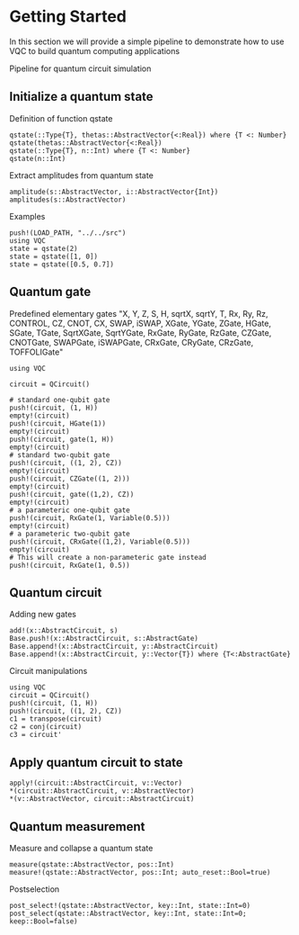 # Getting Started

In this section we will provide a simple pipeline to demonstrate how to
use VQC to build quantum computing applications


Pipeline for quantum circuit simulation

## Initialize a quantum state
Definition of function qstate
```@docs
qstate(::Type{T}, thetas::AbstractVector{<:Real}) where {T <: Number}
qstate(thetas::AbstractVector{<:Real})
qstate(::Type{T}, n::Int) where {T <: Number}
qstate(n::Int) 
```
Extract amplitudes from quantum state
```@docs
amplitude(s::AbstractVector, i::AbstractVector{Int}) 
amplitudes(s::AbstractVector)
```


Examples
```@repl
push!(LOAD_PATH, "../../src")
using VQC
state = qstate(2)
state = qstate([1, 0])
state = qstate([0.5, 0.7])
```


## Quantum gate
Predefined elementary gates "X, Y, Z, S, H, sqrtX, sqrtY, T, Rx, Ry, Rz, CONTROL, CZ, CNOT, CX, SWAP, iSWAP, XGate, YGate, ZGate, HGate, SGate, TGate, SqrtXGate, SqrtYGate, RxGate, RyGate, RzGate, CZGate, CNOTGate, SWAPGate, iSWAPGate, CRxGate, CRyGate, CRzGate, TOFFOLIGate"

```@repl
using VQC

circuit = QCircuit()

# standard one-qubit gate
push!(circuit, (1, H))
empty!(circuit)
push!(circuit, HGate(1))
empty!(circuit)
push!(circuit, gate(1, H))
empty!(circuit)
# standard two-qubit gate
push!(circuit, ((1, 2), CZ))
empty!(circuit)
push!(circuit, CZGate((1, 2)))
empty!(circuit)
push!(circuit, gate((1,2), CZ))
empty!(circuit)
# a parameteric one-qubit gate
push!(circuit, RxGate(1, Variable(0.5)))
empty!(circuit)
# a parameteric two-qubit gate
push!(circuit, CRxGate((1,2), Variable(0.5)))
empty!(circuit)
# This will create a non-parameteric gate instead
push!(circuit, RxGate(1, 0.5))
```

## Quantum circuit
Adding new gates
```@docs
add!(x::AbstractCircuit, s)
Base.push!(x::AbstractCircuit, s::AbstractGate)
Base.append!(x::AbstractCircuit, y::AbstractCircuit)
Base.append!(x::AbstractCircuit, y::Vector{T}) where {T<:AbstractGate}
```

Circuit manipulations
```@repl
using VQC
circuit = QCircuit()
push!(circuit, (1, H))
push!(circuit, ((1, 2), CZ))
c1 = transpose(circuit)
c2 = conj(circuit)
c3 = circuit'
```

## Apply quantum circuit to state
```@docs
apply!(circuit::AbstractCircuit, v::Vector)
*(circuit::AbstractCircuit, v::AbstractVector)
*(v::AbstractVector, circuit::AbstractCircuit)
```

## Quantum measurement
Measure and collapse a quantum state
```@docs
measure(qstate::AbstractVector, pos::Int)
measure!(qstate::AbstractVector, pos::Int; auto_reset::Bool=true)
```

Postselection
```@docs
post_select!(qstate::AbstractVector, key::Int, state::Int=0)
post_select(qstate::AbstractVector, key::Int, state::Int=0; keep::Bool=false)
```




